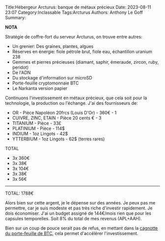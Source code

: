 Title:Hébergeur Arcturus: banque de métaux précieux
Date: 2023-08-11 23:07
Category:Inclassable
Tags:Arcturus
Authors: Anthony Le Goff
Summary:

**NOTA**

Stratégie de coffre-fort du serveur Arcturus, on trouve entre autres:

* Un grenier: Des graines, plantes, algues
* Réserves en énergie: fiole pétrole brut, fiole eau, échantillon uranium 238
* Gemmes et pierres précieuses (diamant, saphir, émeraude, zircon, ruby, peridot)
* De l'ADN
* Du stockage d'information sur microSD
* Porte-feuille cryptomonnaie BTC
* Le Narkanta version papier

Continuons l'investissement en métaux précieux, que cela soit pour la technologie, la production ou l'échange. J'ai des fournisseurs de:


* OR - Pièce Napoléon 20frcs (Louis D'Or) - 360€ - 1
* CUIVRE, ZINC, ETAIN - Pièce 20 cents € - 3
* TITANIUM - Pièce - 33£    
* PLATINIUM - Pièce - 114$     
* INDIUM - 1oz Lingots - 42$       
* YTTERBIUM - 1oz Lingots - 62$  (terres rares)


TOTAL

* 3x 360€
* 3x 38€
* 3x 104€
* 3x 38€
* 3x 56€

------
TOTAL: 1788€

Alors bien sur cette argent, je le dépense sur des années. Je peux pas me permettre, car je suis modeste et pas très riche d'investir rapidement. Je dois économiser. J'ai un budget assigné de 144€/mois rien que pour les capsules temporelles. Soit 8% du total de mes revenus (APL+AAH).

Bien sur un coup de pouce serait pas de refus, en mettant dans la [cagnotte du porte-feuille de BTC](https://legoffant.github.io/pages/BTC.html), cela permet d'accélérer l'investissement. 
